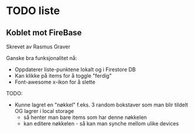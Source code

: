 # TODO liste
## Koblet mot FireBase

Skrevet av Rasmus Graver

Ganske bra funksjonalitet nå:
- Oppdaterer liste-punktene lokalt og i Firestore DB
- Kan klikke på items for å toggle "ferdig"
- Font-awesome x-ikon for å slette

TODO:
- Kunne lagret en "nøkkel" f.eks. 3 random bokstaver som man blir tildelt OG lagrer i local storage
  - så henter man bare items som har denne nøkkelen
  - kan editere nøkkelen - så kan man synche mellom ulike devices

